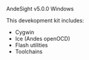 AndeSight v5.0.0 Windows

This devekopment kit includes:

* Cygwin
* Ice (Andes openOCD)
* Flash utilities
* Toolchains
